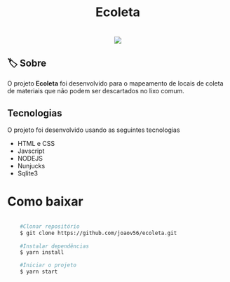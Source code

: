 <h1 align="center">
    Ecoleta
</h1>

<h1 align="center">
    <img src="https://media.giphy.com/media/fSYo7kdGwuMLmjwv7E/giphy.gif">
</h1>

## 🏷 Sobre

O projeto **Ecoleta** foi desenvolvido para o mapeamento de locais de coleta de materiais que não podem ser descartados no lixo comum.


## Tecnologias 

O projeto foi desenvolvido usando as seguintes tecnologias

- HTML e CSS
- Javscript
- NODEJS
- Nunjucks
- Sqlite3


# Como baixar

```bash 

    #Clonar repositório
    $ git clone https://github.com/joaov56/ecoleta.git
    
    #Instalar dependências
    $ yarn install

    #Iniciar o projeto
    $ yarn start

